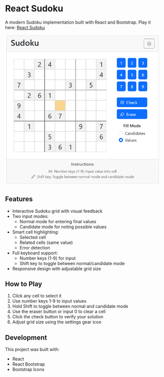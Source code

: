# React Sudoku

A modern Sudoku implementation built with React and Bootstrap. Play it here: [React Sudoku](https://justan-kj.github.io/sudoku-app/)

![Sudoku Game Screenshot](public/screenshot.png)

## Features

- Interactive Sudoku grid with visual feedback
- Two input modes:
  - Normal mode for entering final values
  - Candidate mode for noting possible values
- Smart cell highlighting:
  - Selected cell
  - Related cells (same value)
  - Error detection
- Full keyboard support:
  - Number keys (1-9) for input
  - Shift key to toggle between normal/candidate mode
- Responsive design with adjustable grid size

## How to Play

1. Click any cell to select it
2. Use number keys 1-9 to input values
3. Hold Shift to toggle between normal and candidate mode
4. Use the eraser button or input 0 to clear a cell
5. Click the check button to verify your solution
6. Adjust grid size using the settings gear icon

## Development

This project was built with:

- React
- React Bootstrap
- Bootstrap Icons
